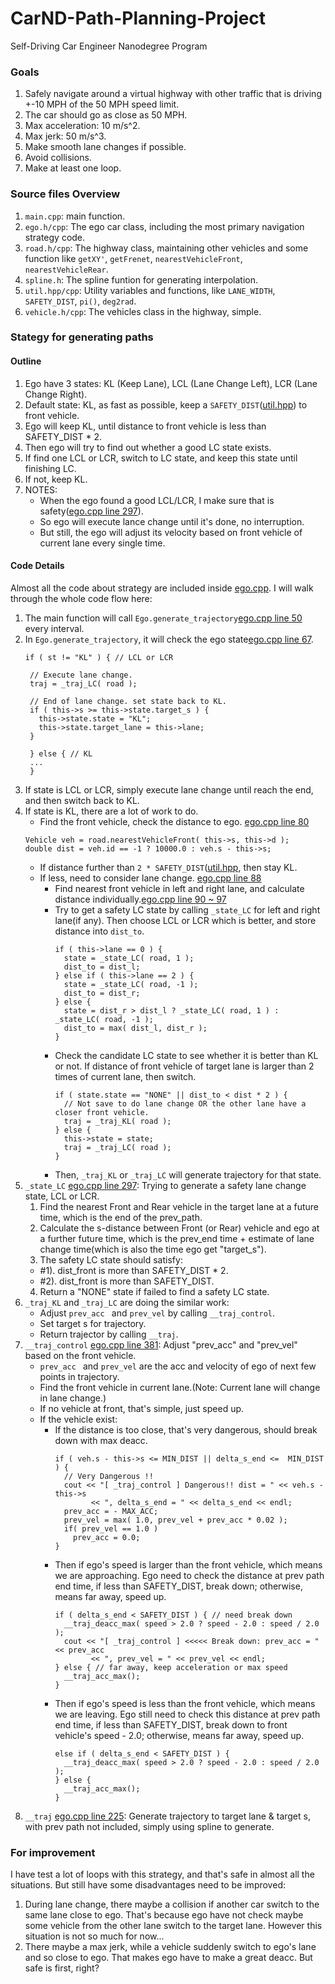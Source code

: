 # CarND-Path-Planning-Project
Self-Driving Car Engineer Nanodegree Program
   
### Goals
1. Safely navigate around a virtual highway with other traffic that is driving +-10 MPH of the 50 MPH speed limit. 
2. The car should go as close as 50 MPH.
3. Max acceleration: 10 m/s^2.
4. Max jerk: 50 m/s^3.
5. Make smooth lane changes if possible.
6. Avoid collisions.
7. Make at least one loop.

### Source files Overview
1. `main.cpp`: main function.
2. `ego.h/cpp`: The ego car class, including the most primary navigation strategy code.
3. `road.h/cpp`: The highway class, maintaining other vehicles and some function like `getXY'`, `getFrenet`, `nearestVehicleFront`, `nearestVehicleRear`.
4. `spline.h`: The spline funtion for generating interpolation.
5. `util.hpp/cpp`: Utility variables and functions, like `LANE_WIDTH`, `SAFETY_DIST`, `pi()`, `deg2rad`.
6. `vehicle.h/cpp`: The vehicles class in the highway, simple.

### Stategy for generating paths

#### Outline
1. Ego have 3 states: KL (Keep Lane), LCL (Lane Change Left), LCR (Lane Change Right).
2. Default state: KL, as fast as possible, keep a `SAFETY_DIST`([util.hpp](src/util.hpp)) to front vehicle.
3. Ego will keep KL, until distance to front vehicle is less than SAFETY_DIST * 2.
4. Then ego will try to find out whether a good LC state exists.
5. If find one LCL or LCR, switch to LC state, and keep this state until finishing LC.
6. If not, keep KL.
7. NOTES: 
   * When the ego found a good LCL/LCR, I make sure that is safety([ego.cpp line 297](src/ego.cpp)).
   * So ego will execute lance change until it's done, no interruption.
   * But still, the ego will adjust its velocity based on front vehicle of current lane every single time.

#### Code Details
Almost all the code about strategy are included inside [ego.cpp](src/ego.cpp). I will walk through the whole code flow here:
1. The main function will call `Ego.generate_trajectory`[ego.cpp line 50](src/ego.cpp) every interval.
2. In `Ego.generate_trajectory`, it will check the ego state[ego.cpp line 67](src/ego.cpp).
   ```
   if ( st != "KL" ) { // LCL or LCR

    // Execute lane change.
    traj = _traj_LC( road );

    // End of lane change. set state back to KL.
    if ( this->s >= this->state.target_s ) {
      this->state.state = "KL";
      this->state.target_lane = this->lane;
    }

    } else { // KL
    ...
    }
   ```
3. If state is LCL or LCR, simply execute lane change until reach the end, and then switch back to KL.
4. If state is KL, there are a lot of work to do.
   * Find the front vehicle, check the distance to ego. [ego.cpp line 80](src/ego.cpp)
    ```
    Vehicle veh = road.nearestVehicleFront( this->s, this->d );
    double dist = veh.id == -1 ? 10000.0 : veh.s - this->s;
    ```
   * If distance further than `2 * SAFETY_DIST`([util.hpp](src/util.hpp), then stay KL.
   * If less, need to consider lane change. [ego.cpp line 88](src/ego.cpp)
      * Find nearest front vehicle in left and right lane, and calculate distance individually.[ego.cpp line 90 ~ 97](src/ego.cpp)
      * Try to get a safety LC state by calling `_state_LC` for left and right lane(if any). Then choose LCL or LCR which is better, and store distance into `dist_to`.
        ```
        if ( this->lane == 0 ) {
          state = _state_LC( road, 1 );
          dist_to = dist_l;
        } else if ( this->lane == 2 ) {
          state = _state_LC( road, -1 );
          dist_to = dist_r;
        } else {
          state = dist_r > dist_l ? _state_LC( road, 1 ) : _state_LC( road, -1 );
          dist_to = max( dist_l, dist_r );
        }
        ```
      * Check the candidate LC state to see whether it is better than KL or not. If distance of front vehicle of target lane is larger than 2 times of current lane, then switch.
        ```
        if ( state.state == "NONE" || dist_to < dist * 2 ) {
          // Not save to do lane change OR the other lane have a closer front vehicle.
          traj = _traj_KL( road );
        } else {
          this->state = state;
          traj = _traj_LC( road );
        }
        ```
      * Then, `_traj_KL` or `_traj_LC` will generate trajectory for that state.
5. `_state_LC` [ego.cpp line 297](src/ego.cpp): Trying to generate a safety lane change state, LCL or LCR.
   1. Find the nearest Front and Rear vehicle in the target lane at a future time, which is the end of the prev_path. 
   2. Calculate the s-distance between Front (or Rear) vehicle and ego at a further future time, which is the prev_end time + estimate of lane change time(which is also the time ego get "target_s").
   3. The safety LC state should satisfy:
    * #1). dist_front is more than SAFETY_DIST * 2.
    * #2). dist_front is more than SAFETY_DIST.
   4. Return a "NONE" state if failed to find a safety LC state.
6. `_traj_KL` and `_traj_LC` are doing the similar work:
   * Adjust `prev_acc ` and `prev_vel` by calling `__traj_control`.
   * Set target s for trajectory.
   * Return trajector by calling `__traj`.
7. `__traj_control` [ego.cpp line 381](src/ego.cpp): Adjust "prev_acc" and "prev_vel" based on the front vehicle.
   * `prev_acc ` and `prev_vel` are the acc and velocity of ego of next few points in trajectory.
   * Find the front vehicle in current lane.(Note: Current lane will change in lane change.)
   * If no vehicle at front, that's simple, just speed up.
   * If the vehicle exist:
      * If the distance is too close, that's very dangerous, should break down with max deacc.
        ```
        if ( veh.s - this->s <= MIN_DIST || delta_s_end <=  MIN_DIST ) {
          // Very Dangerous !!
          cout << "[ _traj_control ] Dangerous!! dist = " << veh.s - this->s
                << ", delta_s_end = " << delta_s_end << endl;
          prev_acc = - MAX_ACC;
          prev_vel = max( 1.0, prev_vel + prev_acc * 0.02 );
          if( prev_vel == 1.0 )
            prev_acc = 0.0;
        }
        ```
      * Then if ego's speed is larger than the front vehicle, which means we are approaching. Ego need to check the distance at prev path end time, if less than SAFETY_DIST, break down; otherwise, means far away, speed up.
        ```
        if ( delta_s_end < SAFETY_DIST ) { // need break down
          __traj_deacc_max( speed > 2.0 ? speed - 2.0 : speed / 2.0 );
          cout << "[ _traj_control ] <<<<< Break down: prev_acc = " << prev_acc 
                << ", prev_vel = " << prev_vel << endl;
        } else { // far away, keep acceleration or max speed
          __traj_acc_max();
        }
        ```
      * Then if ego's speed is less than the front vehicle, which means we are leaving. Ego still need to check this distance  at prev path end time, if less than SAFETY_DIST, break down to front vehicle's speed - 2.0; otherwise, means far away, speed up.
        ```
        else if ( delta_s_end < SAFETY_DIST ) {
          __traj_deacc_max( speed > 2.0 ? speed - 2.0 : speed / 2.0 );
        } else {
          __traj_acc_max();
        }
        ```
8. `__traj` [ego.cpp line 225](src/ego.cpp): Generate trajectory to target lane & target s, with prev path not included, simply using spline to generate.


### For improvement
I have test a lot of loops with this strategy, and that's safe in almost all the situations. But still have some disadvantages need to be improved:

1. During lane change, there maybe a collision if another car switch to the same lane close to ego. That's because ego have not check maybe some vehicle from the other lane switch to the target lane. However this situation is not so much for now...
2. There maybe a max jerk, while a vehicle suddenly switch to ego's lane and so close to ego. That makes ego have to make a great deacc. But safe is first, right?




